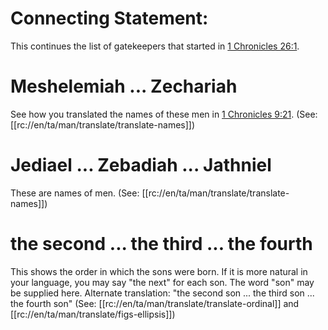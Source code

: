 # Connecting Statement:

This continues the list of gatekeepers that started in [1 Chronicles 26:1](../26/01.md).

# Meshelemiah ... Zechariah

See how you translated the names of these men in [1 Chronicles 9:21](../09/21.md). (See: [[rc://en/ta/man/translate/translate-names]])

# Jediael ... Zebadiah ... Jathniel

These are names of men. (See: [[rc://en/ta/man/translate/translate-names]])

# the second ... the third ... the fourth

This shows the order in which the sons were born. If it is more natural in your language, you may say "the next" for each son. The word "son" may be supplied here. Alternate translation: "the second son ... the third son ... the fourth son" (See: [[rc://en/ta/man/translate/translate-ordinal]] and [[rc://en/ta/man/translate/figs-ellipsis]])